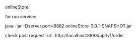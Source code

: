 onlineStore:

for run service:

java -jar -Dserver.port=8882 onlineStore-0.0.1-SNAPSHOT.jar

check post request:
url: http://localhost:8883/api/v1/order




